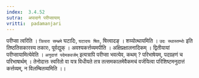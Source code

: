 ```yaml
---
index:  3.4.52
sutra:  अपादाने परीप्सायाम्
vritti:  padamanjari
---
```


परीप्सा त्वरिति । `ञित्वरा सम्भ्रमे` घटादिः, `घटादयः षितः`, षित्त्वादङ् । शय्योत्थायमिति । `उदः स्थास्तम्भोः` इति तिष्ठतिसकारस्य तकारः, पूर्वद्युक् । अवश्यकर्त्तव्यमपीति । अक्षिप्रक्षालनादिकम् । द्वितीयायां परीप्सायामित्येवेति । `अनुदात्तं पदेमकवर्जम्` इत्यत्रापि परीप्सा भवत्येव, कथम् ? परिभाषेयम्, पदग्रहणं च परिभाषार्थम् । तेनोदात्तः स्वरितो वा यत्र विधीयते तत्र तत्समकालमेवैकमचं वर्जयित्वा परिशिष्टमनुदात्तं कर्त्तव्यम्, न विलम्बितव्यमिति ।।
